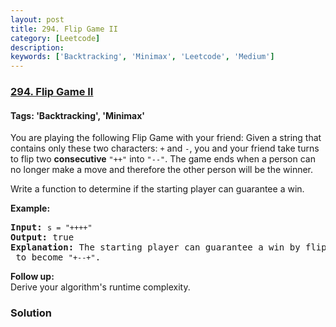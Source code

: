 ```yaml
---
layout: post
title: 294. Flip Game II
category: [Leetcode]
description: 
keywords: ['Backtracking', 'Minimax', 'Leetcode', 'Medium']
---
```

### [294. Flip Game II](https://leetcode.com/problems/flip-game-ii)

#### Tags: 'Backtracking', 'Minimax'

<div class="content__u3I1 question-content__JfgR"><div><p>You are playing the following Flip Game with your friend: Given a string that contains only these two characters: <code>+</code> and <code>-</code>, you and your friend take turns to flip two <b>consecutive</b> <code>"++"</code> into <code>"--"</code>. The game ends when a person can no longer make a move and therefore the other person will be the winner.</p>
<p>Write a function to determine if the starting player can guarantee a win.</p>
<p><strong>Example:</strong></p>
<pre><strong>Input:</strong> <code>s = "++++"</code>
<strong>Output:</strong> true 
<strong>Explanation: </strong>The starting player can guarantee a win by flipping the middle <code>"++"</code> to become <code>"+--+"</code>.
</pre>
<p><b>Follow up:</b><br/>
Derive your algorithm's runtime complexity.</p></div></div>

### Solution

